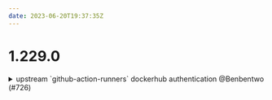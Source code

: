 ```yaml
---
date: 2023-06-20T19:37:35Z
---
```


# 1.229.0

<details>
  <summary>upstream `github-action-runners` dockerhub authentication @Benbentwo (#726)</summary>

### what
* Adds support for dockerhub authentication

### why
* Dockerhub limits are unrealistically low for actually using dockerhub as an image registry for automated builds



</details>
